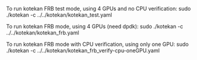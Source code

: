 To run kotekan FRB test mode, using 4 GPUs and no CPU verification:
sudo ./kotekan -c ../../kotekan/kotekan_test.yaml

To run kotekan FRB mode, using 4 GPUs (need dpdk):
sudo ./kotekan -c ../../kotekan/kotekan_frb.yaml

To run kotekan FRB mode with CPU verification, using only one GPU:
sudo ./kotekan -c ../../kotekan/kotekan_frb_verify-cpu-oneGPU.yaml

